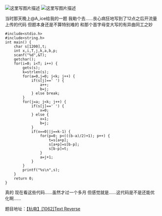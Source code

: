 ![这里写图片描述](http://img.blog.csdn.net/20151220182057605)
![这里写图片描述](http://img.blog.csdn.net/20151220182103820)

当时那天晚上@A_ice给我的一题
我勒个去……丧心病狂地写到了12点之后开流量上传的代码
但题本身还是不算特别难的
和那个首字母变大写的有异曲同工之妙

```
#include<stdio.h>
#include<string.h>
int main() {
	char s[1200],t;
	int x,i,T,j,k,a,b,p;
	scanf("%d",&T);
	getchar();
	for(i=0; i<T; i++) {
		gets(s);
		k=strlen(s);
		for(a=0,j=0; j<k; j++) {
			if(s[j]==' ') {
				a++;
				b=j;
			} else break;
		}
		for(j=a; j<k; j++) {
			if(s[j]==' ') {
				x=0;
			} else {
				x=1;
				b=j;
			}
			if(x==0||j==k-1) {
				for(p=0; p<(((b-a)/2)+1); p++) {
					t=s[a+p];
					s[a+p]=s[b-p];
					s[b-p]=t;
				}
				a=j+1;
			}
		}
		printf("%s\n",s);
	}
	return 0;
}
```

真的 现在看这些代码……虽然才过一个多月
但感觉就是……这代码是不是还能优化啊……

题目地址：[【杭电】[1062]Text Reverse](http://acm.hdu.edu.cn/showproblem.php?pid=1062)